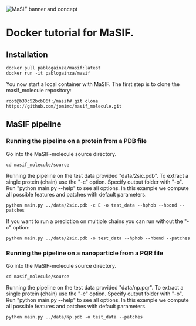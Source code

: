 ![MaSIF banner and concept](https://raw.githubusercontent.com/LPDI-EPFL/masif/master/img/Concept-01.png)

# Docker tutorial for MaSIF.

## Installation

```
docker pull pablogainza/masif:latest
docker run -it pablogainza/masif
```
You now start a local container with MaSIF. The first step is to clone the masif\_molecule repository:

```
root@b30c52bcb86f:/masif# git clone https://github.com/jomimc/masif_molecule.git
```

## MaSIF pipeline

### Running the pipeline on a protein from a PDB file

Go into the MaSIF-molecule source directory. 
```
cd masif_molecule/source
```

Running the pipeline on the test data provided "data/2sic.pdb". To extract a single protein (chain) use the "-c" option. Specify output folder with "-o". Run "python main.py --help" to see all options. In this example we compute all possible features and patches with default parameters.

```
python main.py ../data/2sic.pdb -c E -o test_data --hphob --hbond --patches
```

If you want to run a prediction on multiple chains you can run without the "-c" option:

```
python main.py ../data/2sic.pdb -o test_data --hphob --hbond --patches
```


### Running the pipeline on a nanoparticle from a PQR file

Go into the MaSIF-molecule source directory. 
```
cd masif_molecule/source
```

Running the pipeline on the test data provided "data/np.pqr". To extract a single protein (chain) use the "-c" option. Specify output folder with "-o". Run "python main.py --help" to see all options. In this example we compute all possible features and patches with default parameters.

```
python main.py ../data/Np.pdb -o test_data --patches
```

